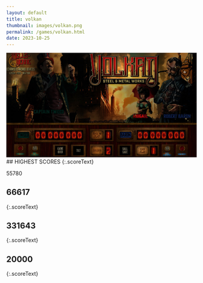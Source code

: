 ```yaml
---
layout: default
title: volkan
thumbnail: images/volkan.png
permalink: /games/volkan.html
date: 2023-10-25
---
```


<img src="../images/volkan.png" class="gameThumbnail img-fluid mx-auto align-middle">
## HIGHEST SCORES
{:.scoreText}

55780

## 66617
{:.scoreText}


## 331643
{:.scoreText}


## 20000
{:.scoreText}


